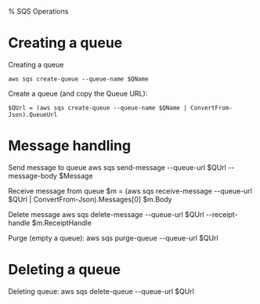 ﻿% SQS Operations

# Creating a queue

Creating a queue

    aws sqs create-queue --queue-name $QName

Create a queue (and copy the Queue URL):

    $QUrl = (aws sqs create-queue --queue-name $QName | ConvertFrom-Json).QueueUrl

# Message handling

Send message to queue
	aws sqs send-message --queue-url $QUrl --message-body $Message
	
Receive message from queue
	$m = (aws sqs receive-message --queue-url $QUrl | ConvertFrom-Json).Messages[0]
	$m.Body 

Delete message
	aws sqs delete-message --queue-url $QUrl --receipt-handle $m.ReceiptHandle
	
Purge (empty a queue):
	aws sqs purge-queue --queue-url $QUrl

# Deleting a queue

Deleting queue:
	aws sqs delete-queue --queue-url $QUrl
	
	
	